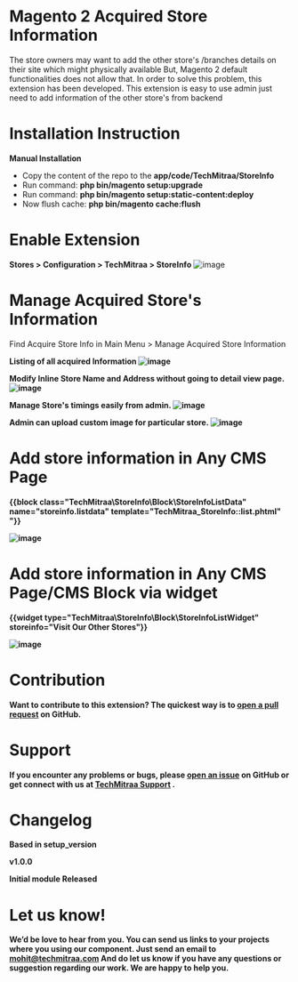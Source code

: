 # Magento 2 Acquired Store Information
The store owners may want to add the other store's /branches details on their site which might physically available But, Magento 2 default functionalities does not allow that. In order to solve this problem, this extension has been developed. This extension is easy to use admin just need to add information of the other store's from backend

# Installation Instruction

<b>Manual Installation</b>

- Copy the content of the repo to the <b>app/code/TechMitraa/StoreInfo</b>
- Run command: <b>php bin/magento setup:upgrade</b>
- Run command: <b>php bin/magento setup:static-content:deploy</b>
- Now flush cache: <b>php bin/magento cache:flush</b>

# Enable Extension
<b>Stores > Configuration > TechMitraa > StoreInfo</b>
![image](https://raw.githubusercontent.com/neeta-tm/images/master/acquirestore/Configuration.PNG)

# Manage Acquired Store's Information 
Find Acquire Store Info in Main Menu > Manage Acquired Store Information

<b>Listing of all acquired Information 
![image](https://raw.githubusercontent.com/neeta-tm/images/master/acquirestore/Manage%20Offline%20Store%20Information%20%20%20Magento%20Admin.png)

<b>Modify Inline Store Name and Address without going to detail view page.
![image](https://raw.githubusercontent.com/neeta-tm/images/master/acquirestore/inline-edit-admin.png)

<b>Manage Store's timings easily from admin.
![image](https://raw.githubusercontent.com/neeta-tm/images/master/acquirestore/Managetime.png)
  
<b>Admin can upload custom image for particular store.</b>
![image](https://raw.githubusercontent.com/neeta-tm/images/master/acquirestore/upload-image.png)

# Add store information in Any CMS Page
{{block class="TechMitraa\StoreInfo\Block\StoreInfoListData" name="storeinfo.listdata" template="TechMitraa_StoreInfo::list.phtml" "}}

![image](https://raw.githubusercontent.com/neeta-tm/images/master/acquirestore/Our%20Acquired%20Stores.png)

# Add store information in Any CMS Page/CMS Block via widget
{{widget type="TechMitraa\StoreInfo\Block\StoreInfoListWidget" storeinfo="Visit Our Other Stores"}}

![image](https://raw.githubusercontent.com/neeta-tm/images/master/acquirestore/widget-storeinfo.png)

# Contribution

Want to contribute to this extension? The quickest way is to <a href="https://help.github.com/articles/about-pull-requests/">open a pull request</a> on GitHub.

# Support

If you encounter any problems or bugs, please <a href="https://github.com/neeta-tm/module-storeinfo/issues">open an issue</a> on GitHub or get connect with us at [TechMitraa Support](https://www.techmitraa.com/contact.html ) .

# Changelog
Based in setup_version

<b>v1.0.0</b>

Initial module Released

# Let us know!
We’d be love to hear from you. You can send us links to your projects where you using our component. Just send an email to mohit@techmitraa.com And do let us know if you have any questions or suggestion regarding our work. We are happy to help you.

